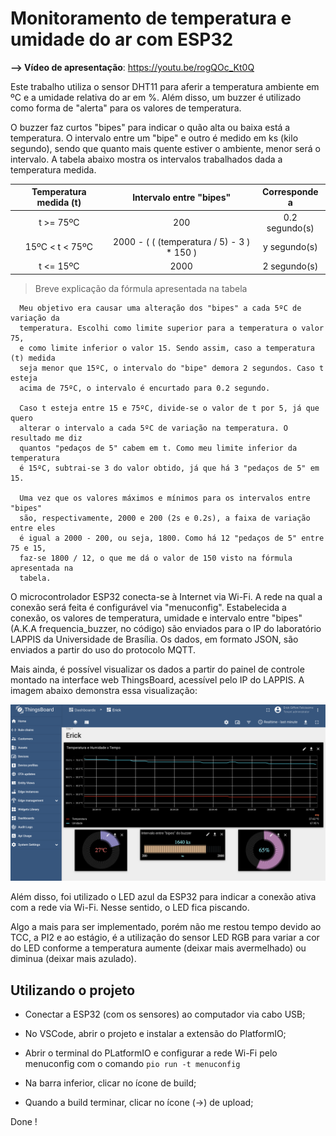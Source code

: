 # Monitoramento de temperatura e umidade do ar com ESP32

**--> Vídeo de apresentação**: https://youtu.be/rogQOc_Kt0Q

Este trabalho utiliza o sensor DHT11 para aferir a temperatura ambiente
em ºC e a umidade relativa do ar em %. Além disso, um buzzer é utilizado
como forma de "alerta" para os valores de temperatura.

O buzzer faz curtos "bipes" para indicar o quão alta ou baixa está a
temperatura. O intervalo entre um "bipe" e outro é medido em ks (kilo
segundo), sendo que quanto mais quente estiver o ambiente, menor será
o intervalo. A tabela abaixo mostra os intervalos trabalhados dada a
temperatura medida.

| Temperatura medida (t) |                                               Intervalo entre "bipes"                                              |  Corresponde a |
|:----------------------:|:------------------------------------------------------------------------------------------------------------------:|:--------------:|
| t >= 75ºC              | 200                                                                                                                | 0.2 segundo(s) |
| 15ºC < t < 75ºC        | 2000 - ( ( (temperatura / 5) - 3 ) * 150 )                                                                         | y segundo(s)   |
| t <= 15ºC              | 2000 | 2 segundo(s)   |


> Breve explicação da fórmula apresentada na tabela

      Meu objetivo era causar uma alteração dos "bipes" a cada 5ºC de variação da
      temperatura. Escolhi como limite superior para a temperatura o valor 75,
      e como limite inferior o valor 15. Sendo assim, caso a temperatura (t) medida
      seja menor que 15ºC, o intervalo do "bipe" demora 2 segundos. Caso t esteja
      acima de 75ºC, o intervalo é encurtado para 0.2 segundo.

      Caso t esteja entre 15 e 75ºC, divide-se o valor de t por 5, já que quero
      alterar o intervalo a cada 5ºC de variação na temperatura. O resultado me diz
      quantos "pedaços de 5" cabem em t. Como meu limite inferior da temperatura
      é 15ºC, subtrai-se 3 do valor obtido, já que há 3 "pedaços de 5" em 15.

      Uma vez que os valores máximos e mínimos para os intervalos entre "bipes"
      são, respectivamente, 2000 e 200 (2s e 0.2s), a faixa de variação entre eles
      é igual a 2000 - 200, ou seja, 1800. Como há 12 "pedaços de 5" entre 75 e 15, 
      faz-se 1800 / 12, o que me dá o valor de 150 visto na fórmula apresentada na
      tabela.

O microcontrolador ESP32 conecta-se à Internet via Wi-Fi. A rede na qual a
conexão será feita é configurável via "menuconfig". Estabelecida a conexão,
os valores de temperatura, umidade e intervalo entre "bipes" (A.K.A
frequencia_buzzer, no código) são enviados para o IP do laboratório LAPPIS
da Universidade de Brasília. Os dados, em formato JSON, são enviados a partir
do uso do protocolo MQTT.

Mais ainda, é possível visualizar os dados a partir do painel de controle
montado na interface web ThingsBoard, acessível pelo IP do LAPPIS. A imagem
abaixo demonstra essa visualização:

![](imgs/dashboard.png)

Além disso, foi utilizado o LED azul da ESP32 para indicar a conexão ativa com
a rede via Wi-Fi. Nesse sentido, o LED fica piscando.

Algo a mais para ser implementado, porém não me restou tempo devido ao TCC, a
PI2 e ao estágio, é a utilização do sensor LED RGB para variar a cor do LED
conforme a temperatura aumente (deixar mais avermelhado) ou diminua
(deixar mais azulado).


## Utilizando o projeto

- Conectar a ESP32 (com os sensores) ao computador via cabo USB;

- No VSCode, abrir o projeto e instalar a extensão do PlatformIO;

- Abrir o terminal do PLatformIO e configurar a rede Wi-Fi pelo menuconfig com o comando
```pio run -t menuconfig```

- Na barra inferior, clicar no ícone de build;

- Quando a build terminar, clicar no ícone (->) de upload;

Done !
